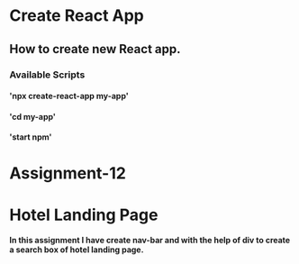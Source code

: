 # Create React App

## How to create new React app.

### Available Scripts

####  'npx create-react-app my-app'
####  'cd my-app'
####  'start npm'

# Assignment-12

# Hotel Landing Page 

#### In this assignment I have create nav-bar and with the help of div to create a search box of hotel landing page.
